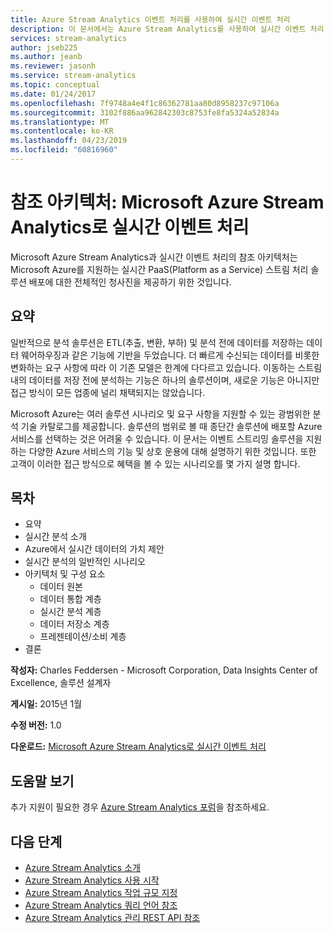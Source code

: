 ```yaml
---
title: Azure Stream Analytics 이벤트 처리를 사용하여 실시간 이벤트 처리
description: 이 문서에서는 Azure Stream Analytics를 사용하여 실시간 이벤트 처리 및 분석을 완수하기 위한 참조 아키텍처를 설명합니다.
services: stream-analytics
author: jseb225
ms.author: jeanb
ms.reviewer: jasonh
ms.service: stream-analytics
ms.topic: conceptual
ms.date: 01/24/2017
ms.openlocfilehash: 7f9748a4e4f1c86362781aa80d8958237c97106a
ms.sourcegitcommit: 3102f886aa962842303c8753fe8fa5324a52834a
ms.translationtype: MT
ms.contentlocale: ko-KR
ms.lasthandoff: 04/23/2019
ms.locfileid: "60816960"
---
```

# <a name="reference-architecture-real-time-event-processing-with-microsoft-azure-stream-analytics"></a>참조 아키텍처: Microsoft Azure Stream Analytics로 실시간 이벤트 처리
Microsoft Azure Stream Analytics과 실시간 이벤트 처리의 참조 아키텍처는 Microsoft Azure를 지원하는 실시간 PaaS(Platform as a Service) 스트림 처리 솔루션 배포에 대한 전체적인 청사진을 제공하기 위한 것입니다.

## <a name="summary"></a>요약
일반적으로 분석 솔루션은 ETL(추출, 변환, 부하) 및 분석 전에 데이터를 저장하는 데이터 웨어하우징과 같은 기능에 기반을 두었습니다. 더 빠르게 수신되는 데이터를 비롯한 변화하는 요구 사항에 따라 이 기존 모델은 한계에 다다르고 있습니다. 이동하는 스트림 내의 데이터를 저장 전에 분석하는 기능은 하나의 솔루션이며, 새로운 기능은 아니지만 접근 방식이 모든 업종에 널리 채택되지는 않았습니다. 

Microsoft Azure는 여러 솔루션 시나리오 및 요구 사항을 지원할 수 있는 광범위한 분석 기술 카탈로그를 제공합니다. 솔루션의 범위로 볼 때 종단간 솔루션에 배포할 Azure 서비스를 선택하는 것은 어려울 수 있습니다. 이 문서는 이벤트 스트리밍 솔루션을 지원하는 다양한 Azure 서비스의 기능 및 상호 운용에 대해 설명하기 위한 것입니다. 또한 고객이 이러한 접근 방식으로 혜택을 볼 수 있는 시나리오를 몇 가지 설명 합니다.

## <a name="contents"></a>목차
* 요약
* 실시간 분석 소개
* Azure에서 실시간 데이터의 가치 제안
* 실시간 분석의 일반적인 시나리오
* 아키텍처 및 구성 요소
  * 데이터 원본
  * 데이터 통합 계층
  * 실시간 분석 계층
  * 데이터 저장소 계층
  * 프레젠테이션/소비 계층
* 결론

**작성자:** Charles Feddersen - Microsoft Corporation, Data Insights Center of Excellence, 솔루션 설계자

**게시일:** 2015년 1월

**수정 버전:** 1.0

**다운로드:** [Microsoft Azure Stream Analytics로 실시간 이벤트 처리](https://download.microsoft.com/download/6/2/3/623924DE-B083-4561-9624-C1AB62B5F82B/real-time-event-processing-with-microsoft-azure-stream-analytics.pdf)

## <a name="get-help"></a>도움말 보기
추가 지원이 필요한 경우 [Azure Stream Analytics 포럼](https://social.msdn.microsoft.com/Forums/azure/home?forum=AzureStreamAnalytics)을 참조하세요.

## <a name="next-steps"></a>다음 단계
* [Azure Stream Analytics 소개](stream-analytics-introduction.md)
* [Azure Stream Analytics 사용 시작](stream-analytics-real-time-fraud-detection.md)
* [Azure  Stream Analytics 작업 규모 지정](stream-analytics-scale-jobs.md)
* [Azure  Stream Analytics 쿼리 언어 참조](https://msdn.microsoft.com/library/azure/dn834998.aspx)
* [Azure Stream Analytics 관리 REST API 참조](https://msdn.microsoft.com/library/azure/dn835031.aspx)

